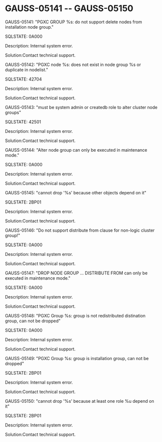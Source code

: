 # GAUSS-05141 -- GAUSS-05150<a name="EN-US_TOPIC_0302073689"></a>

GAUSS-05141: "PGXC GROUP %s: do not support delete nodes from installation node group."

SQLSTATE: 0A000

Description: Internal system error.

Solution:Contact technical support.

GAUSS-05142: "PGXC node %s: does not exist in node group %s or duplicate in nodelist."

SQLSTATE: 42704

Description: Internal system error.

Solution:Contact technical support.

GAUSS-05143: "must be system admin or createdb role to alter cluster node groups"

SQLSTATE: 42501

Description: Internal system error.

Solution:Contact technical support.

GAUSS-05144: "Alter node group can only be executed in maintenance mode."

SQLSTATE: 0A000

Description: Internal system error.

Solution:Contact technical support.

GAUSS-05145: "cannot drop '%s' because other objects depend on it"

SQLSTATE: 2BP01

Description: Internal system error.

Solution:Contact technical support.

GAUSS-05146: "Do not support distribute from clause for non-logic cluster group!"

SQLSTATE: 0A000

Description: Internal system error.

Solution:Contact technical support.

GAUSS-05147: "DROP NODE GROUP ... DISTRIBUTE FROM can only be executed in maintenance mode."

SQLSTATE: 0A000

Description: Internal system error.

Solution:Contact technical support.

GAUSS-05148: "PGXC Group %s: group is not redistributed distination group, can not be dropped"

SQLSTATE: 0A000

Description: Internal system error.

Solution:Contact technical support.

GAUSS-05149: "PGXC Group %s: group is installation group, can not be dropped"

SQLSTATE: 2BP01

Description: Internal system error.

Solution:Contact technical support.

GAUSS-05150: "cannot drop '%s' because at least one role %u depend on it"

SQLSTATE: 2BP01

Description: Internal system error.

Solution:Contact technical support.


